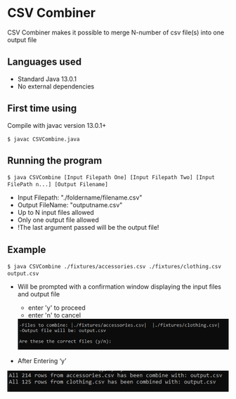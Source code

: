 # CSV Combiner
CSV Combiner makes it possible to merge N-number of csv file(s) into one output file

## Languages used 
* Standard Java 13.0.1
* No external dependencies

## First time using
Compile with javac version 13.0.1+ 
```
$ javac CSVCombine.java
```

## Running the program
``` 
$ java CSVCombine [Input Filepath One] [Input Filepath Two] [Input FilePath n...] [Output Filename]
```
* Input Filepath: "./foldername/filename.csv"
* Output FileName: "outputname.csv"
* Up to N input files allowed
* Only one output file allowed 
* !The last argument passed will be the output file!

## Example
```
$ java CSVCombine ./fixtures/accessories.csv ./fixtures/clothing.csv output.csv
```
* Will be prompted with a confirmation window displaying the input files and output file
  * enter 'y' to proceed 
  * enter 'n' to cancel
  <img src="pictures/confirmation.PNG" alt="confirmation page">

* After Entering ‘y’
 <img src="pictures/Processing.PNG" alt="processing page">
